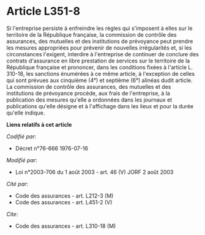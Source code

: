 # Article L351-8

Si l'entreprise persiste à enfreindre les règles qui s'imposent à elles sur le territoire de la République française, la
commission de contrôle des assurances, des mutuelles et des institutions de prévoyance peut prendre les mesures appropriées
pour prévenir de nouvelles irrégularités et, si les circonstances l'exigent, interdire à l'entreprise de continuer de
conclure des contrats d'assurance en libre prestation de services sur le territoire de la République française et prononcer,
dans les conditions fixées à l'article L. 310-18, les sanctions énumérées à ce même article, à l'exception de celles qui sont
prévues aux cinquième (4°) et septième (6°) alinéas dudit article. La commission de contrôle des assurances, des mutuelles et
des institutions de prévoyance procède, aux frais de l'entreprise, à la publication des mesures qu'elle a ordonnées dans les
journaux et publications qu'elle désigne et à l'affichage dans les lieux et pour la durée qu'elle indique.

**Liens relatifs à cet article**

_Codifié par_:

  - Décret n°76-666 1976-07-16

_Modifié par_:

  - Loi n°2003-706 du 1 août 2003 - art. 46 (V) JORF 2 août 2003

_Cité par_:

  - Code des assurances - art. L212-3 (M)
  - Code des assurances - art. L451-2 (V)

_Cite_:

  - Code des assurances - art. L310-18 (M)
